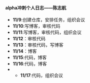 #### alpha冲刺个人日志——陈志航
- **11/9**:创建仓库，安排任务，组织会议
- **11/10**:写博客，审核代码
- **11/11**:写博客，审核代码，组织会议
- **11/12**：审核代码
- **11/13**：审核代码，写博客
- **11/14**：博客
- **11/15**:代码，博客
- **11/16**:代码，博客
- - **11/17**:代码，组织会议
